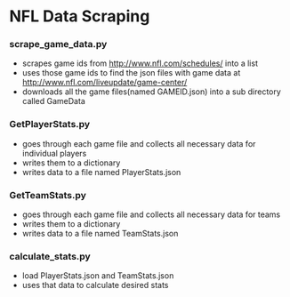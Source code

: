 # NFL Data Scraping

### scrape_game_data.py
* scrapes game ids from http://www.nfl.com/schedules/ into a list
* uses those game ids to find the json files with game data at http://www.nfl.com/liveupdate/game-center/
* downloads all the game files(named GAMEID.json) into a sub directory called GameData
### GetPlayerStats.py
* goes through each game file and collects all necessary data for individual players
* writes them to a dictionary
* writes data to a file named PlayerStats.json
### GetTeamStats.py
* goes through each game file and collects all necessary data for teams
* writes them to a dictionary
* writes data to a file named TeamStats.json
### calculate_stats.py
* load PlayerStats.json and TeamStats.json
* uses that data to calculate desired stats
